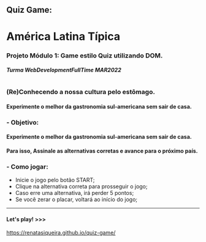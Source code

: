 
## Quiz Game: 

# América Latina Típica

### Projeto Módulo 1: Game estilo Quiz utilizando DOM. 
##### Turma WebDevelopmentFullTime MAR2022
#
### (Re)Conhecendo a nossa cultura pelo estômago.
####  Experimente o melhor da gastronomia sul-americana sem sair de casa. 

### - Objetivo:
#### Experimente o melhor da gastronomia sul-americana sem sair de casa.
#### Para isso, Assinale as alternativas corretas e avance para o próximo país.

### - Como jogar:
- Inicie o jogo pelo botão START;
- Clique na alternativa correta para prosseguir o jogo;
- Caso erre uma alternativa, irá perder 5 pontos;
- Se você zerar o placar, voltará ao início do jogo;

---
#### Let's play! >>> 
https://renatasiqueira.github.io/quiz-game/

